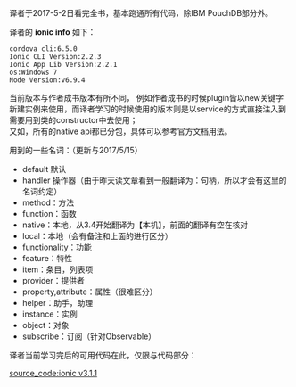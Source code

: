 译者于2017-5-2日看完全书，基本跑通所有代码，除IBM PouchDB部分外。  

译者的 **ionic info** 如下：

```
cordova cli:6.5.0
Ionic CLI Version:2.2.3
Ionic App Lib Version:2.2.1
os:Windows 7
Node Version:v6.9.4

```

当前版本与作者成书版本有所不同，
例如作者成书的时候plugin皆以new关键字新建实例来使用，而译者学习的时候使用的版本则是以service的方式直接注入到需要用到类的constructor中去使用；  
又如，所有的native api都已分包，具体可以参考官方文档用法。  
  
用到的一些名词：（更新与2017/5/15）
* default 默认
* handler 操作器（由于昨天读文章看到一般翻译为：句柄，所以才会有这里的名词约定）
* method：方法
* function：函数
* native：本地，从3.4开始翻译为【本机】，前面的翻译有空在核对
* local：本地（会有备注和上面的进行区分）
* functionality：功能
* feature：特性
* item：条目，列表项
* provider：提供者
* property,attribute：属性（很难区分）
* helper：助手，助理
* instance：实例
* object：对象
* subscribe：订阅（针对Observable）

译者当前学习完后的可用代码在此，仅限与代码部分：

[source_code:ionic v3.1.1](https://github.com/AdoBeatTheWorld/build_ionic2_app_chinese/tree/master/source_code)